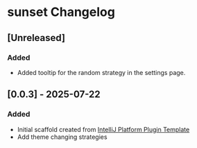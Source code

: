 <!-- Keep a Changelog guide -> https://keepachangelog.com -->

# sunset Changelog

## [Unreleased]
### Added
- Added tooltip for the random strategy in the settings page.

## [0.0.3] - 2025-07-22

### Added

- Initial scaffold created from [IntelliJ Platform Plugin Template](https://github.com/JetBrains/intellij-platform-plugin-template)
- Add theme changing strategies
